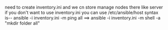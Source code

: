 need to create inventory.ini and we cn store manage nodes there like server 
if you don't want to use inventory.ini you can use /etc/ansible/host
syntax is-- ansible -i inventory.ini -m ping all
        ==> ansible -i inventory.ini -m shell -a "mkdir folder all"
        